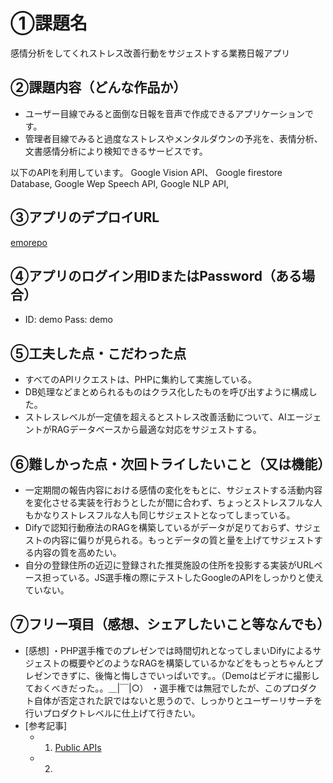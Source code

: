 # ①課題名
感情分析をしてくれストレス改善行動をサジェストする業務日報アプリ

## ②課題内容（どんな作品か）
- ユーザー目線でみると面倒な日報を音声で作成できるアプリケーションです。
- 管理者目線でみると過度なストレスやメンタルダウンの予兆を、表情分析、文書感情分析により検知できるサービスです。

以下のAPIを利用しています。
Google Vision API、
Google firestore Database,
Google Wep Speech API,
Google NLP API,

## ③アプリのデプロイURL
 [emorepo](https://transformnavi.sakura.ne.jp/emorepo/)

## ④アプリのログイン用IDまたはPassword（ある場合）
- ID: demo  Pass: demo

## ⑤工夫した点・こだわった点
- すべてのAPIリクエストは、PHPに集約して実施している。
- DB処理などまとめられるものはクラス化したものを呼び出すように構成した。
- ストレスレベルが一定値を超えるとストレス改善活動について、AIエージェントがRAGデータベースから最適な対応をサジェストする。

## ⑥難しかった点・次回トライしたいこと（又は機能）
- 一定期間の報告内容における感情の変化をもとに、サジェストする活動内容を変化させる実装を行おうとしたが間に合わず、ちょっとストレスフルな人もかなりストレスフルな人も同じサジェストとなってしまっている。
- Difyで認知行動療法のRAGを構築しているがデータが足りておらず、サジェストの内容に偏りが見られる。もっとデータの質と量を上げてサジェストする内容の質を高めたい。
- 自分の登録住所の近辺に登録された推奨施設の住所を投影する実装がURLベース担っている。JS選手権の際にテストしたGoogleのAPIをしっかりと使えていない。

## ⑦フリー項目（感想、シェアしたいこと等なんでも）
- [感想]
 ・PHP選手権でのプレゼンでは時間切れとなってしまいDifyによるサジェストの概要やどのようなRAGを構築しているかなどをもっとちゃんとプレゼンできずに、後悔と悔しさでいっぱいです。。（Demoはビデオに撮影しておくべきだった。。＿|￣|○）
 ・選手権では無冠でしたが、このプロダクト自体が否定された訳ではないと思うので、しっかりとユーザーリサーチを行いプロダクトレベルに仕上げて行きたい。
- [参考記事]
  - 1. [Public APIs](https://github.com/public-apis/public-apis)
  - 2. 